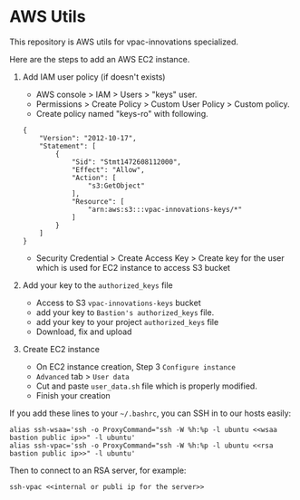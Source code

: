 # AWS Utils
This repository is AWS utils for vpac-innovations specialized.

Here are the steps to add an AWS EC2 instance.

1. Add IAM user policy (if doesn't exists)
    - AWS console > IAM > Users > "keys" user.
    - Permissions > Create Policy > Custom User Policy > Custom policy.
    - Create policy named "keys-ro" with following.
    ```
    {
        "Version": "2012-10-17",
        "Statement": [
            {
                "Sid": "Stmt1472608112000",
                "Effect": "Allow",
                "Action": [
                    "s3:GetObject"
                ],
                "Resource": [
                    "arn:aws:s3:::vpac-innovations-keys/*"
                ]
            }
        ]
    }
    ```
    - Security Credential > Create Access Key > Create key for the user which is used for EC2 instance to access S3 bucket

1. Add your key to the `authorized_keys` file
    - Access to S3 `vpac-innovations-keys` bucket
    - add your key to `Bastion's authorized_keys` file.
    - add your key to your project `authorized_keys` file
    - Download, fix and upload

1. Create EC2 instance
    - On EC2 instance creation, Step 3 `Configure instance`
    - `Advanced` tab > `User data`
    - Cut and paste `user_data.sh` file which is properly modified.
    - Finish your creation


If you add these lines to your `~/.bashrc`, you can SSH in to our hosts easily:
```
alias ssh-wsaa='ssh -o ProxyCommand="ssh -W %h:%p -l ubuntu <<wsaa bastion public ip>>" -l ubuntu'
alias ssh-vpac='ssh -o ProxyCommand="ssh -W %h:%p -l ubuntu <<rsa bastion public ip>>" -l ubuntu'
```

Then to connect to an RSA server, for example:
```
ssh-vpac <<internal or publi ip for the server>>
```
